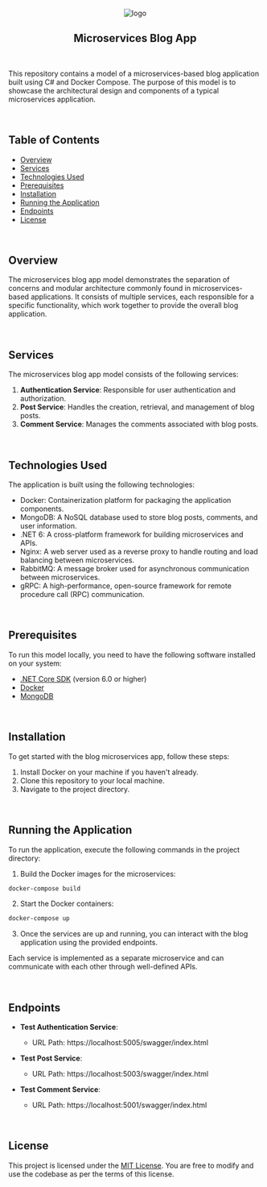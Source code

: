 </br>
<div align="center">
  <img src="https://github.com/tejks/BlogMicroservices/assets/50965095/d87a0c80-28bd-4d1c-b396-7486f5fe5c96" alt="logo"/>
  
  <h2 align="center">Microservices Blog App</h2>
</div>
</br>
  
This repository contains a model of a microservices-based blog application built using C# and Docker Compose. The purpose of this model is to showcase the architectural design and components of a typical microservices application.

</br>

## Table of Contents

- [Overview](#overview)
- [Services](#services)
- [Technologies Used](#technologies-used)
- [Prerequisites](#prerequisites)
- [Installation](#installation)
- [Running the Application](#running-the-application)
- [Endpoints](#endpoints)
- [License](#license)

</br>

## Overview

The microservices blog app model demonstrates the separation of concerns and modular architecture commonly found in microservices-based applications. It consists of multiple services, each responsible for a specific functionality, which work together to provide the overall blog application.

</br>

## Services

The microservices blog app model consists of the following services:

1. **Authentication Service**: Responsible for user authentication and authorization.
2. **Post Service**: Handles the creation, retrieval, and management of blog posts.
3. **Comment Service**: Manages the comments associated with blog posts.

</br>

## Technologies Used

The application is built using the following technologies:

- Docker: Containerization platform for packaging the application components.
- MongoDB: A NoSQL database used to store blog posts, comments, and user information.
- .NET 6: A cross-platform framework for building microservices and APIs.
- Nginx: A web server used as a reverse proxy to handle routing and load balancing between microservices.
- RabbitMQ: A message broker used for asynchronous communication between microservices.
- gRPC: A high-performance, open-source framework for remote procedure call (RPC) communication.

</br>

## Prerequisites

To run this model locally, you need to have the following software installed on your system:

- [.NET Core SDK](https://dotnet.microsoft.com/download) (version 6.0 or higher)
- [Docker](https://www.docker.com/get-started)
- [MongoDB](https://www.mongodb.com/)

</br>

## Installation

To get started with the blog microservices app, follow these steps:

1. Install Docker on your machine if you haven't already.
2. Clone this repository to your local machine.
3. Navigate to the project directory.

</br>

## Running the Application

To run the application, execute the following commands in the project directory:

1. Build the Docker images for the microservices:

```sh
docker-compose build
```

2. Start the Docker containers:

```sh
docker-compose up
```
3. Once the services are up and running, you can interact with the blog application using the provided endpoints.

Each service is implemented as a separate microservice and can communicate with each other through well-defined APIs.

</br>

## Endpoints

- **Test Authentication Service**:
  - URL Path: https://localhost:5005/swagger/index.html

- **Test Post Service**:
  - URL Path: https://localhost:5003/swagger/index.html

- **Test Comment Service**:
  - URL Path: https://localhost:5001/swagger/index.html

</br>

## License

This project is licensed under the [MIT License](LICENSE). You are free to modify and use the codebase as per the terms of this license.
